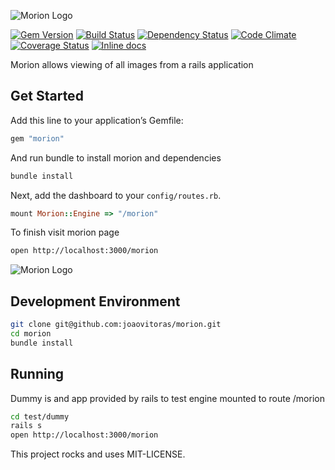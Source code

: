 
![Morion Logo](https://raw.github.com/joaovitoras/morion/master/app/assets/images/morion/morion_brand_with_bg.png)

[![Gem Version](https://badge.fury.io/rb/morion.svg)](https://badge.fury.io/rb/morion)
[![Build Status](https://travis-ci.org/joaovitoras/morion.svg?branch=master)](https://travis-ci.org/joaovitoras/morion)
[![Dependency Status](https://img.shields.io/gemnasium/joaovitoras/morion.svg)](gemnasium)
[![Code Climate](https://img.shields.io/codeclimate/github/joaovitoras/morion.svg)](codeclimate)
[![Coverage Status](https://img.shields.io/coveralls/joaovitoras/morion.svg)](coveralls)
[![Inline docs](http://inch-ci.org/github/joaovitoras/morion.svg)]([inch)

Morion allows viewing of all images from a rails application

## Get Started

Add this line to your application’s Gemfile:

```ruby
gem "morion"
```

And run bundle to install morion and dependencies

```sh
bundle install
```

Next, add the dashboard to your `config/routes.rb`.

```ruby
mount Morion::Engine => "/morion"
```

To finish visit morion page

```sh
open http://localhost:3000/morion
```

![Morion Logo](https://raw.github.com/joaovitoras/morion/master/app/assets/images/morion/preview.png)

## Development Environment

```sh
git clone git@github.com:joaovitoras/morion.git
cd morion
bundle install
```

## Running
Dummy is and app provided by rails to test engine mounted to route /morion
```sh
cd test/dummy
rails s
open http://localhost:3000/morion
```

This project rocks and uses MIT-LICENSE.
